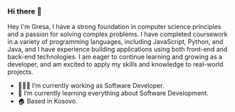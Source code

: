 ### Hi there 👋

Hey I'm Gresa, I have a strong foundation in computer science principles and a passion for solving complex problems. I have completed coursework in a variety of programming languages, including JavaScript, Python, and Java, and I have experience building applications using both front-end and back-end technologies. I am eager to continue learning and growing as a developer, and am excited to apply my skills and knowledge to real-world projects.

- 👩🏼‍💻 I’m currently working as Software Developer.
- 🌱 I’m currently learning everything about Software Development.
- 🏠 Based in Kosovo.

